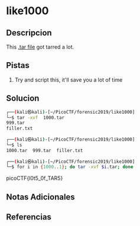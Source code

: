 # like1000

## Descripcion
This [.tar file](https://jupiter.challenges.picoctf.org/static/52084b5ad360b25f9af83933114324e0/1000.tar) got tarred a lot.

## Pistas
1. Try and script this, it'll save you a lot of time


## Solucion 
```bash
┌──(kali㉿kali)-[~/PicoCTF/forensic2019/like1000]
└─$ tar -xvf  1000.tar
999.tar
filler.txt
                                                                                                                   
┌──(kali㉿kali)-[~/PicoCTF/forensic2019/like1000]
└─$ ls 
1000.tar  999.tar  filler.txt
                                                                                                                   
┌──(kali㉿kali)-[~/PicoCTF/forensic2019/like1000]
└─$ for i in {1000..1}; do tar -xvf $i.tar; done

```
picoCTF{l0t5_0f_TAR5}


## Notas Adicionales

## Referencias